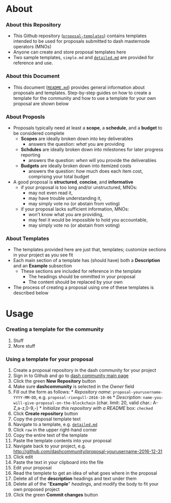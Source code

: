 # About

### About this Repository 
* This Github repository ([`proposal-templates`](https://github.com/dashcommunity/proposal-templates)) contains templates intended to be used for proposals submitted to dash masternode operators (MNOs)
* Anyone can create and store proposal templates here 
* Two sample templates, `simple.md` and [`detailed.md`](https://github.com/dashcommunity/proposal-templates/blob/master/detailed.md) are provided for reference and use. 

### About this Document
* This document ([`README.md`](https://github.com/dashcommunity/proposal-templates/blob/master/README.md)) provides general information about proposals and templates.  Step-by-step guides on how to create a template for the community and how to use a template for your own proposal are shown below


### About Proposls
* Proposals typically need at least a **scope**, a **schedule**, and a **budget** to be considered complete
  * **Scopes** are ideally broken down into key deliverables 
    * answers the question: *what* you are providing
  * **Schdules** are ideally broken down into milestones for later progress reporting
    * answers the question: *when* will you provide the deliverables
  * **Budgets** are ideally broken down into itemized costs 
    * answers the question: *how* much does each item cost, comprising your total budget
* A good proposal is **structured**, **concise**, and **informative**
  * if your proposal is too long and/or unstructured, MNOs: 
    * may not even read it,
    * may have trouble understanding it,
    * may simply vote no (or abstain from voting)
  * if your proposal lacks sufficient information, MNOs:
    * won't know what you are providing, 
    * may feel it would be impossible to hold you accountable,
    * may simply vote no (or abstain from voting)

### About Templates
* The templates provided here are just that, templates; customize sections in your project as you see fit
* Each main section of a template has (should have) both a **Description** and an **Example** subsection 
  * These sections are included for reference in the template
    * The headings should be ommitted in your proposal
    * The content should be replaced by your own
* The process of creating a proposal using one of these templates is described below


# Usage

### Creating a template for the community

1. Stuff
2. More stuff

### Using a template for your proposal

1. Create a proposal repository in the dash community for your project
  1. Sign in to Github and go to [dash community main page](https://github.com/dashcommunity)
  2. Click the green **New Repository** button
  3. Make sure **dashcommunity** is selected in the *Owner* field
  3. Fill out the form as follows:
    * *Repository name*: `proposal-yourusername-YYYY-MM-DD`, e.g. `proposal-riongull-2016-10-06`
    * *Description*: `name-you-will-give-proposal-on-the-blockchain` (char. limit: 20, valid char.: A-Z,a-z,0-9,-)
    * *Initialize this repository with a README* box: `checked`
  4. Click **Create repository** button
2. Copy the proposal template text
  1. Navigate to a template, e.g. [`detailed.md`](https://github.com/dashcommunity/proposal-templates/blob/master/detailed.md)
  2. Click `raw` in the upper right-hand corner
  3. Copy the entire text of the template
3. Paste the template contents into your proposal
  1. Navigate back to your project, e.g. http://github.com/dashcommunity/proposal-yourusername-2016-12-31
  2. Click edit
  3. Paste the text in your clipboard into the file 
4. Edit your proposal
  1. Read the templete to get an idea of what goes where in the proposal
  2. Delete all of the **description** headings and text under them
  3. Delete all of the "**Example**" *headings*, and modify the body to fit your own proposed project
  4. Click the green **Commit changes** button

